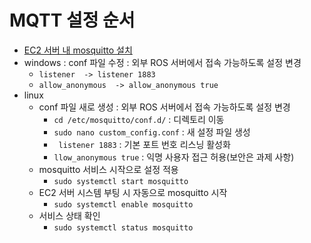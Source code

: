 # MQTT 설정 순서
- [EC2 서버 내 mosquitto 설치](https://changun516.tistory.com/201)
- windows : conf 파일 수정 : 외부 ROS 서버에서 접속 가능하도록 설정 변경
    - ``` listener  -> listener 1883 ```
    - ``` allow_anonymous  -> allow_anonymous true ```
- linux
    - conf 파일 새로 생성 : 외부 ROS 서버에서 접속 가능하도록 설정 변경
        - ```cd /etc/mosquitto/conf.d/``` : 디렉토리 이동
        - ```sudo nano custom_config.conf``` : 새 설정 파일 생성
        - ``` listener 1883``` : 기본 포트 번호 리스닝 활성화
        - ``` llow_anonymous true ``` : 익명 사용자 접근 허용(보안은 과제 사항)
    - mosquitto 서비스 시작으로 설정 적용
        - ```sudo systemctl start mosquitto```
    - EC2 서버 시스템 부팅 시 자동으로 mosquitto 시작
        - ```sudo systemctl enable mosquitto```
    - 서비스 상태 확인
        - ```sudo systemctl status mosquitto```
